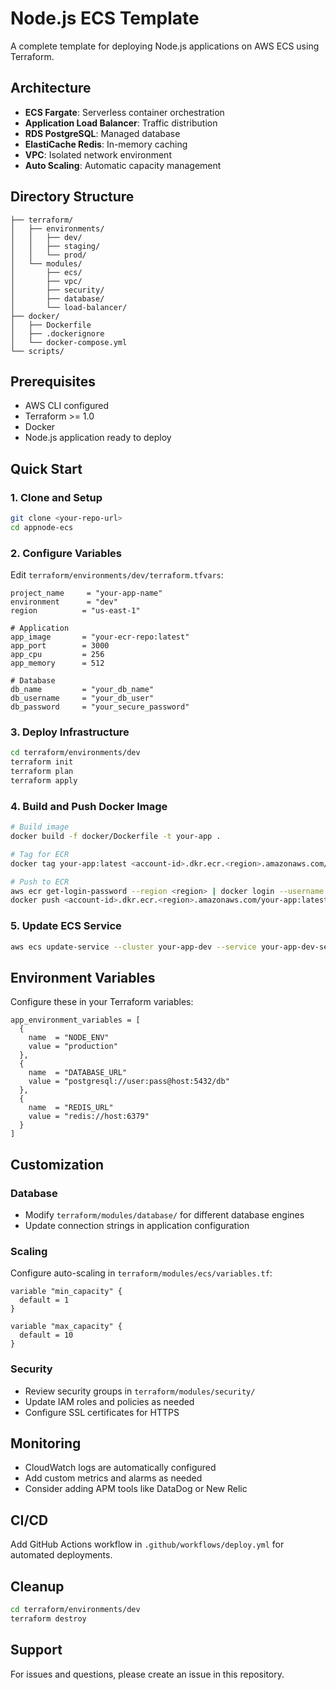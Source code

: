 # Node.js ECS Template

A complete template for deploying Node.js applications on AWS ECS using Terraform.

## Architecture

- **ECS Fargate**: Serverless container orchestration
- **Application Load Balancer**: Traffic distribution
- **RDS PostgreSQL**: Managed database
- **ElastiCache Redis**: In-memory caching
- **VPC**: Isolated network environment
- **Auto Scaling**: Automatic capacity management

## Directory Structure

```
├── terraform/
│   ├── environments/
│   │   ├── dev/
│   │   ├── staging/
│   │   └── prod/
│   └── modules/
│       ├── ecs/
│       ├── vpc/
│       ├── security/
│       ├── database/
│       └── load-balancer/
├── docker/
│   ├── Dockerfile
│   ├── .dockerignore
│   └── docker-compose.yml
└── scripts/
```

## Prerequisites

- AWS CLI configured
- Terraform >= 1.0
- Docker
- Node.js application ready to deploy

## Quick Start

### 1. Clone and Setup

```bash
git clone <your-repo-url>
cd appnode-ecs
```

### 2. Configure Variables

Edit `terraform/environments/dev/terraform.tfvars`:

```hcl
project_name     = "your-app-name"
environment      = "dev"
region          = "us-east-1"

# Application
app_image       = "your-ecr-repo:latest"
app_port        = 3000
app_cpu         = 256
app_memory      = 512

# Database
db_name         = "your_db_name"
db_username     = "your_db_user"
db_password     = "your_secure_password"
```

### 3. Deploy Infrastructure

```bash
cd terraform/environments/dev
terraform init
terraform plan
terraform apply
```

### 4. Build and Push Docker Image

```bash
# Build image
docker build -f docker/Dockerfile -t your-app .

# Tag for ECR
docker tag your-app:latest <account-id>.dkr.ecr.<region>.amazonaws.com/your-app:latest

# Push to ECR
aws ecr get-login-password --region <region> | docker login --username AWS --password-stdin <account-id>.dkr.ecr.<region>.amazonaws.com
docker push <account-id>.dkr.ecr.<region>.amazonaws.com/your-app:latest
```

### 5. Update ECS Service

```bash
aws ecs update-service --cluster your-app-dev --service your-app-dev-service --force-new-deployment
```

## Environment Variables

Configure these in your Terraform variables:

```hcl
app_environment_variables = [
  {
    name  = "NODE_ENV"
    value = "production"
  },
  {
    name  = "DATABASE_URL"
    value = "postgresql://user:pass@host:5432/db"
  },
  {
    name  = "REDIS_URL"
    value = "redis://host:6379"
  }
]
```

## Customization

### Database

- Modify `terraform/modules/database/` for different database engines
- Update connection strings in application configuration

### Scaling

Configure auto-scaling in `terraform/modules/ecs/variables.tf`:

```hcl
variable "min_capacity" {
  default = 1
}

variable "max_capacity" {
  default = 10
}
```

### Security

- Review security groups in `terraform/modules/security/`
- Update IAM roles and policies as needed
- Configure SSL certificates for HTTPS

## Monitoring

- CloudWatch logs are automatically configured
- Add custom metrics and alarms as needed
- Consider adding APM tools like DataDog or New Relic

## CI/CD

Add GitHub Actions workflow in `.github/workflows/deploy.yml` for automated deployments.

## Cleanup

```bash
cd terraform/environments/dev
terraform destroy
```

## Support

For issues and questions, please create an issue in this repository.